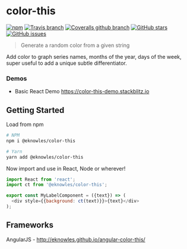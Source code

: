 # color-this

[![npm](https://img.shields.io/npm/v/@eknowles/color-this.svg?style=for-the-badge)](https://github.com/eknowles/color-this/releases)
[![Travis branch](https://img.shields.io/travis/eknowles/color-this/master.svg?style=for-the-badge)](https://travis-ci.org/eknowles/color-this)
[![Coveralls github branch](https://img.shields.io/coveralls/github/eknowles/color-this/master.svg?style=for-the-badge)](https://coveralls.io/github/eknowles/color-this)
[![GitHub stars](https://img.shields.io/github/stars/eknowles/color-this.svg?style=for-the-badge)](https://github.com/eknowles/color-this/stargazers)
[![GitHub issues](https://img.shields.io/github/issues/eknowles/color-this.svg?style=for-the-badge)](https://github.com/eknowles/color-this/issues)

> Generate a random color from a given string

Add color to graph series names, months of the year, days of the week, super useful to add a unique subtle differentiator.

### Demos

- Basic React Demo https://color-this-demo.stackblitz.io

## Getting Started

Load from npm

```bash
# NPM
npm i @eknowles/color-this

# Yarn
yarn add @eknowles/color-this
```

Now import and use in React, Node or wherever!

```javascript
import React from 'react';
import ct from '@eknowles/color-this';

export const MyLabelComponent = ({text}) => (
  <div style={{background: ct(text)}}>{text}</div>
);
```

## Frameworks

AngularJS - http://eknowles.github.io/angular-color-this/
